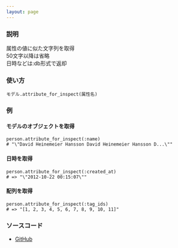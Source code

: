 ```yaml
---
layout: page
---
```

### 説明
属性の値に似た文字列を取得  
50文字以降は省略  
日時などは:db形式で返却

### 使い方
    モデル.attribute_for_inspect(属性名)

### 例
#### モデルのオブジェクトを取得
    person.attribute_for_inspect(:name)
    # "\"David Heinemeier Hansson David Heinemeier Hansson D...\""

#### 日時を取得
    person.attribute_for_inspect(:created_at)
    # => "\"2012-10-22 00:15:07\""

#### 配列を取得
    person.attribute_for_inspect(:tag_ids)
    # => "[1, 2, 3, 4, 5, 6, 7, 8, 9, 10, 11]"

### ソースコード
* [GitHub](https://github.com/rails/rails/blob/f33d52c95217212cbacc8d5e44b5a8e3cdc6f5b3/activerecord/lib/active_record/attribute_methods.rb#L280)